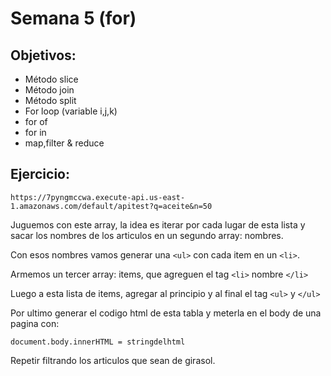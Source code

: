 # Semana 5 (for)

## Objetivos:

- Método slice
- Método join
- Método split
- For loop (variable i,j,k)
- for of
- for in
- map,filter & reduce

## Ejercicio:

```
https://7pyngmccwa.execute-api.us-east-1.amazonaws.com/default/apitest?q=aceite&n=50
``` 

Juguemos con este array, la idea es iterar por cada lugar de esta lista y sacar los nombres de los articulos en un segundo array: nombres.


Con esos nombres vamos generar una `<ul>` con cada item en un `<li>`. 
 
Armemos un tercer array: items, que agreguen el tag `<li>` nombre `</li>`

Luego a esta lista de items, agregar al principio y al final el tag `<ul>` y `</ul>`
  
Por ultimo generar el codigo html de esta tabla y meterla en el body de una pagina con:
  
```
document.body.innerHTML = stringdelhtml
```
Repetir filtrando los articulos que sean de girasol.
